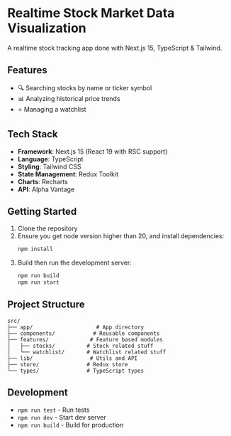 # Realtime Stock Market Data Visualization

A realtime stock tracking app done with Next.js 15, TypeScript & Tailwind.

## Features

- 🔍 Searching stocks by name or ticker symbol
- 📊 Analyzing historical price trends
- ⭐ Managing a watchlist

## Tech Stack

- **Framework**: Next.js 15 (React 19 with RSC support)
- **Language**: TypeScript
- **Styling**: Tailwind CSS
- **State Management**: Redux Toolkit
- **Charts**: Recharts
- **API**: Alpha Vantage

## Getting Started

1. Clone the repository
2. Ensure you get node version higher than 20, and install dependencies:
   ```bash
   npm install
   ```
3. Build then run the development server:
   ```bash
   npm run build
   npm run start
   ```

## Project Structure

```
src/
├── app/                    # App directory
├── components/            # Reusable components
├── features/             # Feature based modules
│   ├── stocks/          # Stock related stuff
│   └── watchlist/       # Watchlist related stuff
├── lib/                  # Utils and API
├── store/               # Redux store
└── types/               # TypeScript types
```

## Development

- `npm run test` - Run tests
- `npm run dev` - Start dev server
- `npm run build` - Build for production
